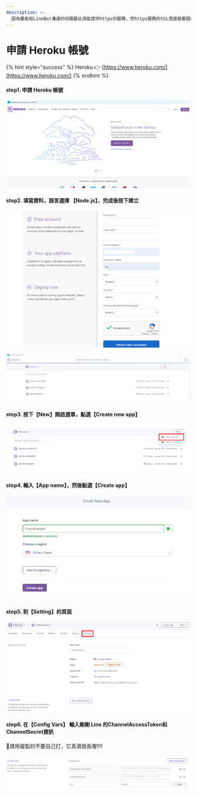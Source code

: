 ```yaml
---
description: >-
  因為要能和LineBot溝通的伺服器比須能提供https的服務，而https服務的SSL憑證是要錢的，所以我們必須找一個網路上提供的免費程式空間並且提供https的伺服器來放置程式
---
```


# 申請 Heroku 帳號

{% hint style="success" %}
Heroku 👉 [https://www.heroku.com/](https://www.heroku.com/)
{% endhint %}

#### step1. 申請 Heroku 帳號

![](.gitbook/assets/image%20%2821%29.png)

#### step2. 填寫資料，語言選擇 【Node.js】，完成後按下建立

![](.gitbook/assets/image.png)

![](.gitbook/assets/image%20%2828%29.png)

#### step3. 按下【New】開啟選單，點選【Create new app】

![](.gitbook/assets/image%20%2825%29.png)

#### step4. 輸入【App name】，然後點選【Create app】

![](.gitbook/assets/image%20%2829%29.png)

#### step5. 到【Setting】的頁面

![](.gitbook/assets/image%20%2811%29.png)

#### step6. 在【Config Vars】 輸入剛剛 Line 的ChannelAccessToken和ChannelSecret資訊

📢請用複製的不要自己打，它真滴很長喔!!!!

![](.gitbook/assets/image%20%2827%29.png)



